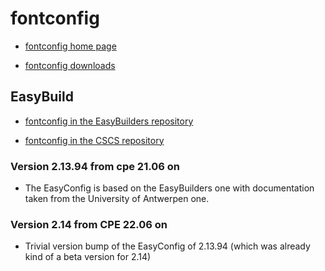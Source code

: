 # fontconfig

  * [fontconfig home page](https://www.freedesktop.org/wiki/Software/fontconfig/)

  * [fontconfig downloads](https://www.freedesktop.org/software/fontconfig/release/)

## EasyBuild

  * [fontconfig in the EasyBuilders repository](https://github.com/easybuilders/easybuild-easyconfigs/tree/develop/easybuild/easyconfigs/f/fontconfig)

  * [fontconfig in the CSCS repository](https://github.com/eth-cscs/production/tree/master/easybuild/easyconfigs/f/fontconfig)


### Version 2.13.94 from cpe 21.06 on

  * The EasyConfig is based on the EasyBuilders one with documentation taken from
    the University of Antwerpen one.

### Version 2.14 from CPE 22.06 on

  * Trivial version bump of the EasyConfig of 2.13.94 (which was already kind of a 
    beta version for 2.14)


